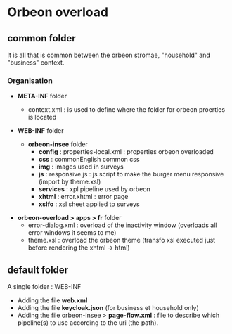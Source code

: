 # Orbeon overload

## common folder

It is all that is common between the orbeon stromae, "household" and "business" context.

### Organisation

- **META-INF** folder

  - context.xml : is used to define where the folder for orbeon proerties is located

- **WEB-INF** folder

  - **orbeon-insee** folder
    - **config** : properties-local.xml : properties orbeon overloaded
    - **css** : commonEnglish common css
    - **img** : images used in surveys
    - **js** : responsive.js : js script to make the burger menu responsive (import by theme.xsl)
    - **services** : xpl pipeline used by orbeon
    - **xhtml** : error.xhtml : error page
    - **xslfo** : xsl sheet applied to surveys

* **orbeon-overload > apps > fr** folder
  - error-dialog.xml : overload of the inactivity window (overloads all error windows it seems to me)
  - theme.xsl : overload the orbeon theme (transfo xsl executed just before rendering the xhtml -> html)

## default folder

A single folder : WEB-INF

- Adding the file **web.xml**
- Adding the file **keycloak.json** (for business et household only)
- Adding the file orbeon-insee > **page-flow.xml** : file to describe which pipeline(s) to use according to the uri (the path).
